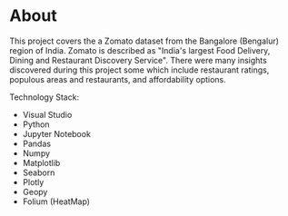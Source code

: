 # About

This project covers the a Zomato dataset from the Bangalore (Bengalur) region of India. Zomato is described as "India's largest Food Delivery, Dining and Restaurant Discovery Service". There were many insights discovered during this project some which include  restaurant ratings, populous areas and restaurants, and affordability options. 

Technology Stack:
- Visual Studio
- Python
- Jupyter Notebook
- Pandas
- Numpy
- Matplotlib
- Seaborn
- Plotly
- Geopy
- Folium (HeatMap)